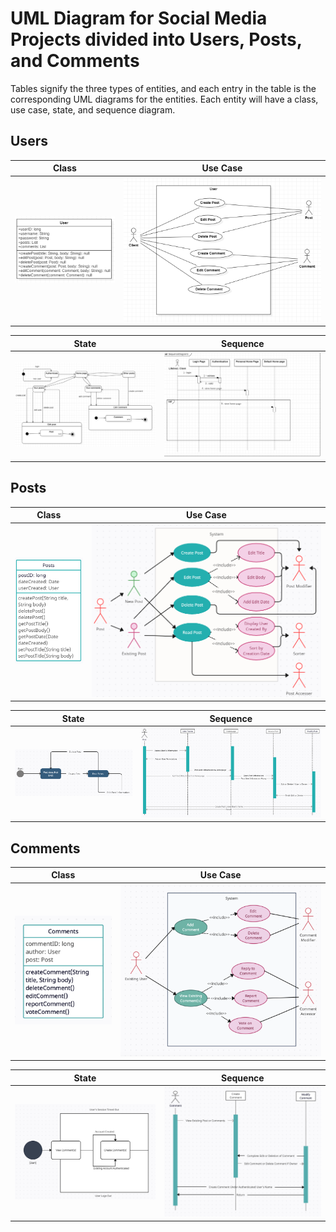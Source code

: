 UML Diagram for Social Media Projects divided into Users, Posts, and Comments
===
Tables signify the three types of entities, and each entry in the table is the corresponding UML diagrams for the entities. Each entity will have a class, use case, state, and sequence diagram.

Users
---
| **Class** | **Use Case** |
| :---: | :---: |
| <a href="https://github.com/Trilinear/CS151-Uptick/blob/main/diagrams/users/Class%20Diagram.png"><img src="https://raw.githubusercontent.com/Trilinear/CS151-Uptick/main/diagrams/users/Class%20Diagram.png"></a> | <a href="https://github.com/Trilinear/CS151-Uptick/blob/main/diagrams/users/Use%20Case%20Diagram.png"><img src="https://raw.githubusercontent.com/Trilinear/CS151-Uptick/main/diagrams/users/Use%20Case%20Diagram.png"></a> |

| **State** | **Sequence** |
| :---: | :---: |
| <a href="https://github.com/Trilinear/CS151-Uptick/blob/main/diagrams/users/State%20Diagram.png"><img src="https://raw.githubusercontent.com/Trilinear/CS151-Uptick/main/diagrams/users/State%20Diagram.png"></a> | <a href="https://github.com/Trilinear/CS151-Uptick/blob/main/diagrams/users/Sequence%20Diagram.png"><img src="https://raw.githubusercontent.com/Trilinear/CS151-Uptick/main/diagrams/users/Sequence%20Diagram.png"></a> |

Posts
---
| **Class** | **Use Case** |
| :---: | :---: |
| <a href="https://github.com/Trilinear/CS151-Uptick/blob/main/diagrams/posts/Class%20Diagram.PNG"><img src="https://raw.githubusercontent.com/Trilinear/CS151-Uptick/main/diagrams/posts/Class%20Diagram.PNG"></a> | <a href="https://github.com/Trilinear/CS151-Uptick/blob/main/diagrams/posts/Use%20Case%20Diagram.PNG"><img src="https://raw.githubusercontent.com/Trilinear/CS151-Uptick/main/diagrams/posts/Use%20Case%20Diagram.PNG"></a> |

| **State** | **Sequence** |
| :---: | :---: 
| <a href="https://github.com/Trilinear/CS151-Uptick/blob/main/diagrams/posts/State%20Diagram.PNG"><img src="https://raw.githubusercontent.com/Trilinear/CS151-Uptick/main/diagrams/posts/State%20Diagram.PNG"></a> | <a href="https://github.com/Trilinear/CS151-Uptick/blob/main/diagrams/posts/Sequence%20Diagram.PNG"><img src="https://raw.githubusercontent.com/Trilinear/CS151-Uptick/main/diagrams/posts/Sequence%20Diagram.PNG"></a> |

Comments
---
| **Class** | **Use Case** |
| :---: | :---: |
| <a href="https://github.com/Trilinear/CS151-Uptick/blob/main/diagrams/comments/Class.png"><img src="https://raw.githubusercontent.com/Trilinear/CS151-Uptick/main/diagrams/comments/Class.png"></a> | <a href="https://github.com/Trilinear/CS151-Uptick/blob/main/diagrams/comments/Use%20Case.png"><img src="https://raw.githubusercontent.com/Trilinear/CS151-Uptick/main/diagrams/comments/Use%20Case.png"></a> |

| **State** | **Sequence** |
| :---: | :---: |
| <a href="https://github.com/Trilinear/CS151-Uptick/blob/main/diagrams/comments/State.png"><img src="https://raw.githubusercontent.com/Trilinear/CS151-Uptick/main/diagrams/comments/State.png"></a> | <a href="https://github.com/Trilinear/CS151-Uptick/blob/main/diagrams/comments/Sequence.png"><img src="https://raw.githubusercontent.com/Trilinear/CS151-Uptick/main/diagrams/comments/Sequence.png"></a> |

